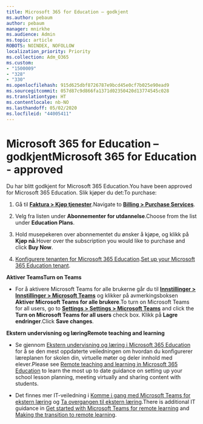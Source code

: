 ```yaml
---
title: Microsoft 365 for Education – godkjent
ms.author: pebaum
author: pebaum
manager: mnirkhe
ms.audience: Admin
ms.topic: article
ROBOTS: NOINDEX, NOFOLLOW
localization_priority: Priority
ms.collection: Adm_O365
ms.custom:
- "1500009"
- "328"
- "330"
ms.openlocfilehash: 915d625dbf8726787e9bcd45e0cf7b025e90ead9
ms.sourcegitcommit: 057d87c9d866fa1371d02350420d13774545c028
ms.translationtype: HT
ms.contentlocale: nb-NO
ms.lasthandoff: 05/02/2020
ms.locfileid: "44005411"
---
```

# <a name="microsoft-365-for-education---approved"></a><span data-ttu-id="ada5d-102">Microsoft 365 for Education – godkjent</span><span class="sxs-lookup"><span data-stu-id="ada5d-102">Microsoft 365 for Education - approved</span></span>

<span data-ttu-id="ada5d-103">Du har blitt godkjent for Microsoft 365 Education.</span><span class="sxs-lookup"><span data-stu-id="ada5d-103">You have been approved for Microsoft 365 Education.</span></span>  <span data-ttu-id="ada5d-104">Slik kjøper du det:</span><span class="sxs-lookup"><span data-stu-id="ada5d-104">To purchase:</span></span>

1. <span data-ttu-id="ada5d-105">Gå til **[Faktura > Kjøp tjenester](https://portal.office.com/AdminPortal/Home#/catalog)**.</span><span class="sxs-lookup"><span data-stu-id="ada5d-105">Navigate to **[Billing > Purchase Services](https://portal.office.com/AdminPortal/Home#/catalog)**.</span></span>

2. <span data-ttu-id="ada5d-106">Velg fra listen under **Abonnementer for utdannelse**.</span><span class="sxs-lookup"><span data-stu-id="ada5d-106">Choose from the list under **Education Plans**.</span></span>

3. <span data-ttu-id="ada5d-107">Hold musepekeren over abonnementet du ønsker å kjøpe, og klikk på **Kjøp nå**.</span><span class="sxs-lookup"><span data-stu-id="ada5d-107">Hover over the subscription you would like to purchase and click **Buy Now**.</span></span>

4. <span data-ttu-id="ada5d-108">[Konfigurere tenanten for Microsoft 365 Education](https://docs.microsoft.com/microsoft-365/education/intune-edu-trial/set-up-office365-edu-tenant).</span><span class="sxs-lookup"><span data-stu-id="ada5d-108">[Set up your Microsoft 365 Education tenant](https://docs.microsoft.com/microsoft-365/education/intune-edu-trial/set-up-office365-edu-tenant).</span></span>

<span data-ttu-id="ada5d-109">**Aktiver Teams**</span><span class="sxs-lookup"><span data-stu-id="ada5d-109">**Turn on Teams**</span></span>

- <span data-ttu-id="ada5d-110">For å aktivere Microsoft Teams for alle brukerne går du til **[Innstillinger > Innstillinger > Microsoft Teams](https://admin.microsoft.com/Adminportal/Home#/SettingsMultiPivot/:/Settings/L1/SkypeTeams)** og klikker på avmerkingsboksen **Aktiver Microsoft Teams for alle brukere**.</span><span class="sxs-lookup"><span data-stu-id="ada5d-110">To turn on Microsoft Teams for all users, go to **[Settings > Settings > Microsoft Teams](https://admin.microsoft.com/Adminportal/Home#/SettingsMultiPivot/:/Settings/L1/SkypeTeams)** and click the **Turn on Microsoft Teams for all users** check box.</span></span>  <span data-ttu-id="ada5d-111">Klikk på **Lagre endringer**.</span><span class="sxs-lookup"><span data-stu-id="ada5d-111">Click **Save changes**.</span></span>

<span data-ttu-id="ada5d-112">**Ekstern undervisning og læring**</span><span class="sxs-lookup"><span data-stu-id="ada5d-112">**Remote teaching and learning**</span></span>

- <span data-ttu-id="ada5d-113">Se gjennom [Ekstern undervisning og læring i Microsoft 365 Education](https://support.office.com/article/remote-teaching-and-learning-in-office-365-education-f651ccae-7b65-478b-8366-51bb884025c4) for å se den mest oppdaterte veiledningen om hvordan du konfigurerer læreplanen for skolen din, virtuelle møter og deler innhold med elever.</span><span class="sxs-lookup"><span data-stu-id="ada5d-113">Please see [Remote teaching and learning in Microsoft 365 Education](https://support.office.com/article/remote-teaching-and-learning-in-office-365-education-f651ccae-7b65-478b-8366-51bb884025c4) to learn the most up to date guidance on setting up your school lesson planning, meeting virtually and sharing content with students.</span></span>

- <span data-ttu-id="ada5d-114">Det finnes mer IT-veiledning i [Komme i gang med Microsoft Teams for ekstern læring](https://docs.microsoft.com/MicrosoftTeams/remote-learning-edu) og [Ta overgangen til ekstern læring](https://www.microsoft.com/education/remote-learning).</span><span class="sxs-lookup"><span data-stu-id="ada5d-114">There is additional IT guidance in [Get started with Microsoft Teams for remote learning](https://docs.microsoft.com/MicrosoftTeams/remote-learning-edu) and [Making the transition to remote learning](https://www.microsoft.com/education/remote-learning).</span></span>
